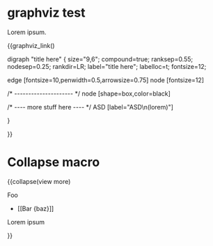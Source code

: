 # graphviz test

Lorem ipsum.

{{graphviz_link()

digraph "title here" {
  size="9,6";
  compound=true;
  ranksep=0.55;
  nodesep=0.25;
  rankdir=LR;
  label="title here";
  labelloc=t;
  fontsize=12;

  edge [fontsize=10,penwidth=0.5,arrowsize=0.75]
  node [fontsize=12]

  /* --------------------- */
  node [shape=box,color=black]

  /* ---- more stuff here ---- */
  ASD [label="ASD\n(lorem)"]

}

}}

# Collapse macro

{{collapse(view more)

Foo

  - [[Bar {baz}]]

Lorem ipsum

}}
